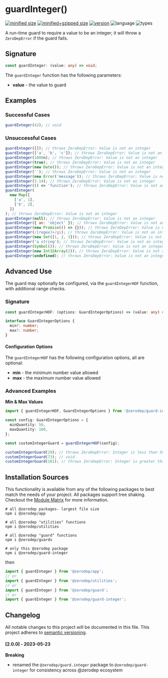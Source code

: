 # guardInteger()

[![minified size](https://img.shields.io/bundlephobia/min/@zerodep/guard-integer?style=flat-square&color=blue)](https://bundlephobia.com/package/@zerodep/guard-integer)
[![minified+gzipped size](https://img.shields.io/bundlephobia/minzip/@zerodep/guard-integer?style=flat-square&color=blue)](https://bundlephobia.com/package/@zerodep/guard-integer)
[![version](https://img.shields.io/npm/v/@zerodep/guard-integer?style=flat-square&color=blue)](https://www.npmjs.com/package/@zerodep/guard-integer)
![language](https://img.shields.io/badge/typescript-100%25-blue?style=flat-square)
![types](https://img.shields.io/badge/types-included-blue?style=flat-square)

A run-time guard to require a value to be an integer; it will throw a `ZeroDepError` if the guard fails.

## Signature

```typescript
const guardInteger: (value: any) => void;
```

The `guardInteger` function has the following parameters:

- **value** - the value to guard

## Examples

### Successful Cases

```javascript
guardInteger(42); // void
```

### Unsuccessful Cases

```javascript
guardInteger([]); // throws ZeroDepError: Value is not an integer
guardInteger(['a', 'b', 'c']); // throws ZeroDepError: Value is not an integer
guardInteger(1000n); // throws ZeroDepError: Value is not an integer
guardInteger(true); // throws ZeroDepError: Value is not an integer
guardInteger(new Date()); // throws ZeroDepError: Value is not an integer
guardInteger(''); // throws ZeroDepError: Value is not an integer
guardInteger(new Error('message')); // throws ZeroDepError: Value is not an integer
guardInteger(3.14); // throws ZeroDepError: Value is not an integer
guardInteger(() => 'function'); // throws ZeroDepError: Value is not an integer
guardInteger(
  new Map([
    ['a', 1],
    ['b', 2],
  ])
); // throws ZeroDepError: Value is not an integer
guardInteger(null); // throws ZeroDepError: Value is not an integer
guardInteger({ an: 'object' }); // throws ZeroDepError: Value is not an integer
guardInteger(new Promise(() => {})); // throws ZeroDepError: Value is not an integer
guardInteger(/[regex]+/gi); // throws ZeroDepError: Value is not an integer
guardInteger(new Set([1, 2, 3])); // throws ZeroDepError: Value is not an integer
guardInteger('a string'); // throws ZeroDepError: Value is not an integer
guardInteger(Symbol()); // throws ZeroDepError: Value is not an integer
guardInteger(new Int32Array(2)); // throws ZeroDepError: Value is not an integer
guardInteger(undefined); // throws ZeroDepError: Value is not an integer
```

## Advanced Use

The guard may optionally be configured, via the `guardIntegerHOF` function, with additional range checks.

### Signature

```typescript
const guardIntegerHOF: (options: GuardIntegerOptions) => (value: any) => void;

interface GuardIntegerOptions {
  min?: number;
  max?: number;
}
```

#### Configuration Options

The `guardIntegerHOF` has the following configuration options, all are optional:

- **min** - the minimum number value allowed
- **max** - the maximum number value allowed

### Advanced Examples

**Min & Max Values**

```typescript
import { guardIntegerHOF, GuardIntegerOptions } from '@zerodep/guard-integer';

const config: GuardIntegerOptions = {
  minQuantity: 50,
  maxQuantity: 100,
};

const customIntegerGuard = guardIntegerHOF(config);

customIntegerGuard(29); // throws ZeroDepError: Integer is less than 50
customIntegerGuard(73); // void
customIntegerGuard(101); // throws ZeroDepError: Integer is greater than 100
```

## Installation Sources

This functionality is available from any of the following packages to best match the needs of your project. All packages support tree shaking. Checkout the [Module Matrix](/) for more information.

```shell
# all @zerodep packages- largest file size
npm i @zerodep/app

# all @zerodep "utilities" functions
npm i @zerodep/utilities

# all @zerodep "guard" functions
npm i @zerodep/guards

# only this @zerodep package
npm i @zerodep/guard-integer
```

then

```javascript
import { guardInteger } from '@zerodep/app';
// or
import { guardInteger } from '@zerodep/utilities';
// or
import { guardInteger } from '@zerodep/guard';
// or
import { guardInteger } from '@zerodep/guard-integer';
```

## Changelog

All notable changes to this project will be documented in this file. This project adheres to [semantic versioning](https://semver.org/spec/v2.0.0.html).

#### [2.0.0] - 2023-05-23

**Breaking**

- renamed the `@zerodep/guard.integer` package to `@zerodep/guard-integer` for consistency across @zerodep ecosystem
